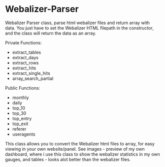 # Webalizer-Parser
Webalizer Parser class, parse html webalizer files and return array with data. You just have to set the Webalizer HTML filepath in the constructor, and the class will return the data as an array.

Private Functions:
- extract_tables
- extract_days
- extract_rows
- extract_hits
- extract_single_hits
- array_search_partial


Public Functions:
- monthly
- daily
- top_10
- top_30
- top_entry
- top_exit
- referer
- useragents


This class allows you to convert the Webalizer html files to array, for easy viewing in your own website/panel. See images - preview of my own dashboard, where i use this class to show the webalizer statistics in my own gauges, and tables - looks alot better than the webalizer files.
